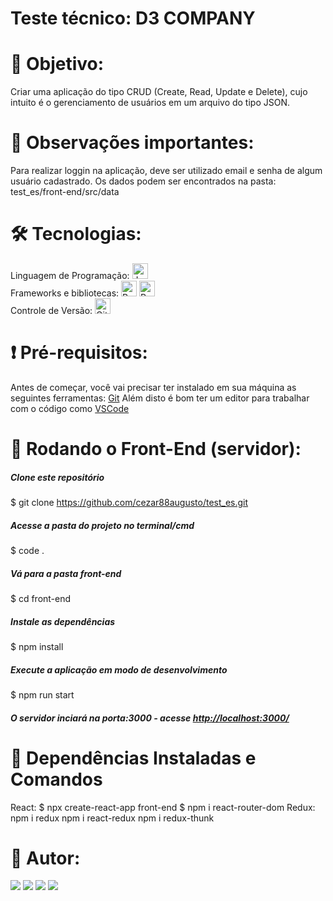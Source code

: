 # Teste técnico: D3 COMPANY

# 🎯 Objetivo: 
Criar uma aplicação do tipo CRUD (Create, Read, Update e Delete), cujo intuito é o gerenciamento de usuários em um arquivo do tipo JSON.

# :wrench: Observações importantes:
Para realizar loggin na aplicação, deve ser utilizado email e senha de algum usuário cadastrado. Os dados podem ser encontrados na pasta: 
test_es/front-end/src/data

# 🛠 Tecnologias:
Linguagem de Programação: 
<img alt="JavaScript" src="https://img.shields.io/badge/javascript%20-%23323330.svg?&style=for-the-badge&logo=javascript&logoColor=%23F7DF1E" height="25px"/>
<br>
Frameworks e bibliotecas: 
<img alt="React" src="https://img.shields.io/badge/react%20-%2320232a.svg?&style=for-the-badge&logo=react&logoColor=%2361DAFB" height="25px"/>
<img alt="Redux" src="https://img.shields.io/badge/redux%20-%23593d88.svg?&style=for-the-badge&logo=redux&logoColor=white" height="25px"/>
<br>
Controle de Versão:
<img alt="GitHub" src="https://img.shields.io/badge/github%20-%23121011.svg?&style=for-the-badge&logo=github&logoColor=white" height="25px"/>
<br>

# :exclamation: Pré-requisitos:

Antes de começar, você vai precisar ter instalado em sua máquina as seguintes ferramentas:
[Git](https://git-scm.com)
Além disto é bom ter um editor para trabalhar com o código como [VSCode](https://code.visualstudio.com/)

# 🎲 Rodando o Front-End (servidor):
##### Clone este repositório
$ git clone <https://github.com/cezar88augusto/test_es.git>

##### Acesse a pasta do projeto no terminal/cmd
$ code .

##### Vá para a pasta front-end
$ cd front-end

##### Instale as dependências
$ npm install

##### Execute a aplicação em modo de desenvolvimento
$ npm run start

##### O servidor inciará na porta:3000 - acesse <http://localhost:3000/>

# :card_index: Dependências Instaladas e Comandos
React:
$ npx create-react-app front-end
$ npm i react-router-dom
Redux:
npm i redux
npm i react-redux
npm i redux-thunk

# :man: Autor:
[<img src="https://img.shields.io/badge/linkedin-%230077B5.svg?&style=for-the-badge&logo=linkedin&logoColor=white" />](https://www.linkedin.com/in/cezar88augusto/) [<img src="https://img.shields.io/badge/instagram-%23E4405F.svg?&style=for-the-badge&logo=instagram&logoColor=white">](https://www.instagram.com/cezar88augusto/) [<img src="https://img.shields.io/badge/facebook-%231877F2.svg?&style=for-the-badge&logo=facebook&logoColor=white">](https://www.facebook.com/cezar88moreira)
<a href="mailto:cezar88augusto@gmail.com"><img src="https://img.shields.io/badge/Gmail-D14836?style=for-the-badge&logo=gmail&logoColor=white"></a>
